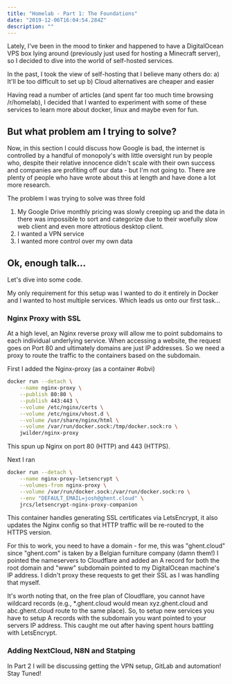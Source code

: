 ```yaml
---
title: "Homelab - Part 1: The Foundations"
date: "2019-12-06T16:04:54.284Z"
description: ""
---
```


Lately, I've been in the mood to tinker and happened to have a DigitalOcean VPS box lying around (previously just used for hosting a Minecraft server), so I decided to dive into the world of self-hosted services.

In the past, I took the view of self-hosting that I believe many others do:
a) It'll be too difficult to set up
b) Cloud alternatives are cheaper and easier

Having read a number of articles (and spent far too much time browsing /r/homelab), I decided that I wanted to experiment with some of these services to learn more about docker, linux and maybe even for fun.

## But what problem am I trying to solve?
Now, in this section I could discuss how Google is bad, the internet is controlled by a handful of monopoly's with little oversight run by people who, despite their relative innocence didn't scale with their own success and companies are profiting off our data - but I'm not going to. There are plenty of people who have wrote about this at length and have done a lot more research.

The problem I was trying to solve was three fold
1. My Google Drive monthly pricing was slowly creeping up and the data in there was impossible to sort and categorize due to their woefully slow web client and even more attrotious desktop client.
2. I wanted a VPN service
3. I wanted more control over my own data

## Ok, enough talk...

Let's dive into some code.

My only requirement for this setup was I wanted to do it entirely in Docker and I wanted to host multiple services.
Which leads us onto our first task...

### Nginx Proxy with SSL
At a high level, an Nginx reverse proxy will allow me to point subdomains to each individual underlying service.
When accessing a website, the request goes on Port 80 and ultimately domains are just IP addresses. So we need a proxy to route the traffic to the containers based on the subdomain.

First I added the Nginx-proxy (as a container #obvi)
```bash
docker run --detach \
    --name nginx-proxy \
    --publish 80:80 \
    --publish 443:443 \
    --volume /etc/nginx/certs \
    --volume /etc/nginx/vhost.d \
    --volume /usr/share/nginx/html \
    --volume /var/run/docker.sock:/tmp/docker.sock:ro \
    jwilder/nginx-proxy
```

This spun up Nginx on port 80 (HTTP) and 443 (HTTPS).

Next I ran
```bash
docker run --detach \
    --name nginx-proxy-letsencrypt \
    --volumes-from nginx-proxy \
    --volume /var/run/docker.sock:/var/run/docker.sock:ro \
    --env "DEFAULT_EMAIL=josh@ghent.cloud" \
    jrcs/letsencrypt-nginx-proxy-companion
```

This container handles generating SSL certificates via LetsEncrypt, it also updates the Nginx config so that HTTP traffic will be re-routed to the HTTPS version.

For this to work, you need to have a domain - for me, this was "ghent.cloud" since "ghent.com" is taken by a Belgian furniture company (damn them!)
I pointed the nameservers to Cloudflare and added an A record for both the root domain and "www" subdomain pointed to my DigitalOcean machine's IP address.
I didn't proxy these requests to get their SSL as I was handling that myself.

It's worth noting that, on the free plan of Cloudflare, you cannot have wildcard records (e.g., *.ghent.cloud would mean xyz.ghent.cloud and abc.ghent.cloud route to the same place). So, to setup new services you have to setup A records with the subdomain you want pointed to your servers IP address. This caught me out after having spent hours battling with LetsEncrypt.

### Adding NextCloud, N8N and Statping


In Part 2 I will be discussing getting the VPN setup, GitLab and automation! Stay Tuned!
